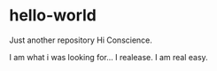 # hello-world
Just another repository
Hi Conscience.

I am what i was looking for... I realease. I am real easy.
